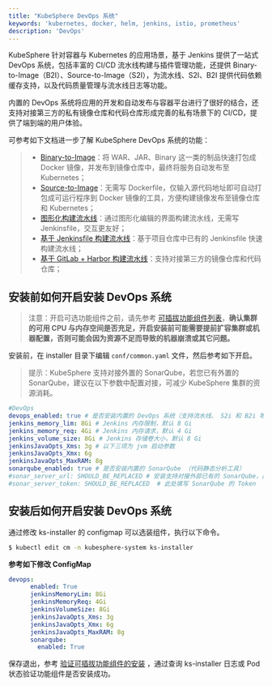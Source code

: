 ```yaml
---
title: "KubeSphere DevOps 系统"
keywords: 'kubernetes, docker, helm, jenkins, istio, prometheus'
description: 'DevOps'
---
```


KubeSphere 针对容器与 Kubernetes 的应用场景，基于 Jenkins 提供了一站式 DevOps 系统，包括丰富的 CI/CD 流水线构建与插件管理功能，还提供 Binary-to-Image（B2I）、Source-to-Image（S2I），为流水线、S2I、B2I 提供代码依赖缓存支持，以及代码质量管理与流水线日志等功能。

内置的 DevOps 系统将应用的开发和自动发布与容器平台进行了很好的结合，还支持对接第三方的私有镜像仓库和代码仓库形成完善的私有场景下的 CI/CD，提供了端到端的用户体验。

可参考如下文档进一步了解 KubeSphere DevOps 系统的功能：

> - [Binary-to-Image](../../quick-start/b2i-war)：将 WAR、JAR、Binary 这一类的制品快速打包成 Docker 镜像，并发布到镜像仓库中，最终将服务自动发布至 Kubernetes；
> - [Source-to-Image](../../quick-start/source-to-image)：无需写 Dockerfile，仅输入源代码地址即可自动打包成可运行程序到 Docker 镜像的工具，方便构建镜像发布至镜像仓库和 Kubernetes；
> - [图形化构建流水线](../../quick-start/jenkinsfile-out-of-scm)：通过图形化编辑的界面构建流水线，无需写 Jenkinsfile，交互更友好；
> - [基于 Jenkinsfile 构建流水线](../../quick-start/devops-online)：基于项目仓库中已有的 Jenkinsfile 快速构建流水线；
> - [基于 GitLab + Harbor 构建流水线](../../harbor-gitlab-devops-offline)：支持对接第三方的镜像仓库和代码仓库；

## 安装前如何开启安装 DevOps 系统

> 注意：开启可选功能组件之前，请先参考 [可插拔功能组件列表](../../installation/intro/#可插拔功能组件列表)，**确认集群的可用 CPU 与内存空间是否充足，开启安装前可能需要提前扩容集群或机器配置，否则可能会因为资源不足而导致的机器崩溃或其它问题。**

安装前，在 installer 目录下编辑 `conf/common.yaml` 文件，然后参考如下开启。

> 提示：KubeSphere 支持对接外置的 SonarQube，若您已有外置的 SonarQube，建议在以下参数中配置对接，可减少 KubeSphere 集群的资源消耗。

```yaml
#DevOps
devops_enabled: true # 是否安装内置的 DevOps 系统（支持流水线、 S2i 和 B2i 等功能），若机器配置充裕建议安装
jenkins_memory_lim: 8Gi # Jenkins 内存限制，默认 8 Gi
jenkins_memory_req: 4Gi # Jenkins 内存请求，默认 4 Gi
jenkins_volume_size: 8Gi # Jenkins 存储卷大小，默认 8 Gi
jenkinsJavaOpts_Xms: 3g # 以下三项为 jvm 启动参数
jenkinsJavaOpts_Xmx: 6g
jenkinsJavaOpts_MaxRAM: 8g
sonarqube_enabled: true # 是否安装内置的 SonarQube （代码静态分析工具）
#sonar_server_url: SHOULD_BE_REPLACED # 安装支持对接外部已有的 SonarQube，此处填写 SonarQube 服务的地址
#sonar_server_token: SHOULD_BE_REPLACED  # 此处填写 SonarQube 的 Token
```

## 安装后如何开启安装 DevOps 系统

通过修改 ks-installer 的 configmap 可以选装组件，执行以下命令。

```bash
$ kubectl edit cm -n kubesphere-system ks-installer
```

**参考如下修改 ConfigMap**

```yaml
devops:
      enabled: True
      jenkinsMemoryLim: 8Gi
      jenkinsMemoryReq: 4Gi
      jenkinsVolumeSize: 8Gi
      jenkinsJavaOpts_Xms: 3g
      jenkinsJavaOpts_Xmx: 6g
      jenkinsJavaOpts_MaxRAM: 8g
      sonarqube:
        enabled: True
```

保存退出，参考 [验证可插拔功能组件的安装](../verify-components) ，通过查询 ks-installer 日志或 Pod 状态验证功能组件是否安装成功。
